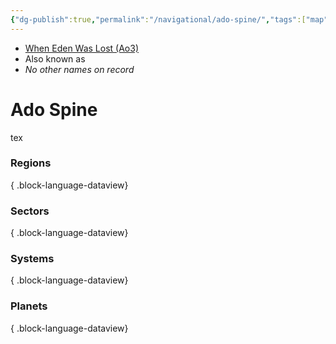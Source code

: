 ```yaml
---
{"dg-publish":true,"permalink":"/navigational/ado-spine/","tags":["map","hyperlane","midrim"]}
---
```


- [When Eden Was Lost (Ao3)](https://archiveofourown.org/works/19334440/chapters/45992584)
- Also known as
- *No other names on record*
# Ado Spine

tex

### Regions

{ .block-language-dataview}
### Sectors

{ .block-language-dataview}
### Systems

{ .block-language-dataview}
### Planets

{ .block-language-dataview}
